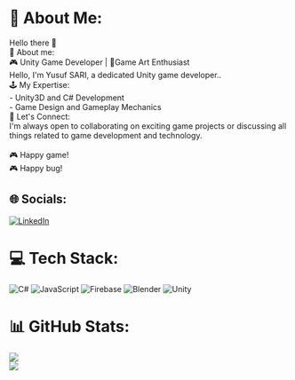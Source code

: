 # 💫 About Me:
Hello there 👋<br>💫 About me:<br>🎮 Unity Game Developer | 🎨Game Art Enthusiast<br>Hello, I'm Yusuf SARI, a dedicated Unity game developer..<br>🕹️ My Expertise:<br>- Unity3D and C# Development<br>- Game Design and Gameplay Mechanics<br>💬 Let's Connect:<br>I'm always open to collaborating on exciting game projects or discussing all things related to game development and technology.<br><br>🎮 Happy game!<br>🎮 Happy bug!<br>


## 🌐 Socials:
[![LinkedIn](https://img.shields.io/badge/LinkedIn-%230077B5.svg?logo=linkedin&logoColor=white)](https://linkedin.com/in/https://www.linkedin.com/in/m-yusuf-sari-78a908221/) 

# 💻 Tech Stack:
![C#](https://img.shields.io/badge/c%23-%23239120.svg?style=for-the-badge&logo=csharp&logoColor=white) ![JavaScript](https://img.shields.io/badge/javascript-%23323330.svg?style=for-the-badge&logo=javascript&logoColor=%23F7DF1E) ![Firebase](https://img.shields.io/badge/firebase-%23039BE5.svg?style=for-the-badge&logo=firebase) ![Blender](https://img.shields.io/badge/blender-%23F5792A.svg?style=for-the-badge&logo=blender&logoColor=white) ![Unity](https://img.shields.io/badge/unity-%23000000.svg?style=for-the-badge&logo=unity&logoColor=white)
# 📊 GitHub Stats:
![](https://github-readme-stats.vercel.app/api/top-langs/?username=MYusufSARI&theme=dark&hide_border=false&include_all_commits=false&count_private=false&layout=compact)<br/>
![](https://nirzak-streak-stats.vercel.app/?user=MYusufSARI&theme=dark&hide_border=false)

<!-- Proudly created with GPRM ( https://gprm.itsvg.in ) -->
